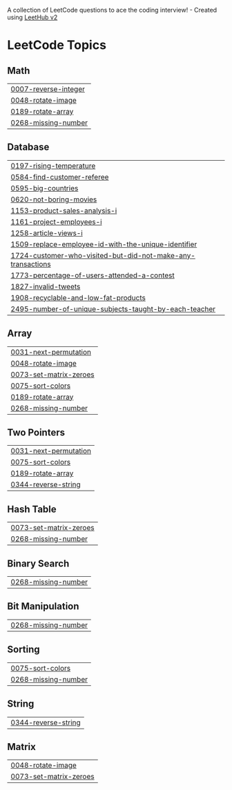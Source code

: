 A collection of LeetCode questions to ace the coding interview! - Created using [LeetHub v2](https://github.com/arunbhardwaj/LeetHub-2.0)
<!---LeetCode Topics Start-->
# LeetCode Topics
## Math
|  |
| ------- |
| [0007-reverse-integer](https://github.com/Kratos956/leetcode-daily-tracker/tree/master/0007-reverse-integer) |
| [0048-rotate-image](https://github.com/Kratos956/leetcode-daily-tracker/tree/master/0048-rotate-image) |
| [0189-rotate-array](https://github.com/Kratos956/leetcode-daily-tracker/tree/master/0189-rotate-array) |
| [0268-missing-number](https://github.com/Kratos956/leetcode-daily-tracker/tree/master/0268-missing-number) |
## Database
|  |
| ------- |
| [0197-rising-temperature](https://github.com/Kratos956/leetcode-daily-tracker/tree/master/0197-rising-temperature) |
| [0584-find-customer-referee](https://github.com/Kratos956/leetcode-daily-tracker/tree/master/0584-find-customer-referee) |
| [0595-big-countries](https://github.com/Kratos956/leetcode-daily-tracker/tree/master/0595-big-countries) |
| [0620-not-boring-movies](https://github.com/Kratos956/leetcode-daily-tracker/tree/master/0620-not-boring-movies) |
| [1153-product-sales-analysis-i](https://github.com/Kratos956/leetcode-daily-tracker/tree/master/1153-product-sales-analysis-i) |
| [1161-project-employees-i](https://github.com/Kratos956/leetcode-daily-tracker/tree/master/1161-project-employees-i) |
| [1258-article-views-i](https://github.com/Kratos956/leetcode-daily-tracker/tree/master/1258-article-views-i) |
| [1509-replace-employee-id-with-the-unique-identifier](https://github.com/Kratos956/leetcode-daily-tracker/tree/master/1509-replace-employee-id-with-the-unique-identifier) |
| [1724-customer-who-visited-but-did-not-make-any-transactions](https://github.com/Kratos956/leetcode-daily-tracker/tree/master/1724-customer-who-visited-but-did-not-make-any-transactions) |
| [1773-percentage-of-users-attended-a-contest](https://github.com/Kratos956/leetcode-daily-tracker/tree/master/1773-percentage-of-users-attended-a-contest) |
| [1827-invalid-tweets](https://github.com/Kratos956/leetcode-daily-tracker/tree/master/1827-invalid-tweets) |
| [1908-recyclable-and-low-fat-products](https://github.com/Kratos956/leetcode-daily-tracker/tree/master/1908-recyclable-and-low-fat-products) |
| [2495-number-of-unique-subjects-taught-by-each-teacher](https://github.com/Kratos956/leetcode-daily-tracker/tree/master/2495-number-of-unique-subjects-taught-by-each-teacher) |
## Array
|  |
| ------- |
| [0031-next-permutation](https://github.com/Kratos956/leetcode-daily-tracker/tree/master/0031-next-permutation) |
| [0048-rotate-image](https://github.com/Kratos956/leetcode-daily-tracker/tree/master/0048-rotate-image) |
| [0073-set-matrix-zeroes](https://github.com/Kratos956/leetcode-daily-tracker/tree/master/0073-set-matrix-zeroes) |
| [0075-sort-colors](https://github.com/Kratos956/leetcode-daily-tracker/tree/master/0075-sort-colors) |
| [0189-rotate-array](https://github.com/Kratos956/leetcode-daily-tracker/tree/master/0189-rotate-array) |
| [0268-missing-number](https://github.com/Kratos956/leetcode-daily-tracker/tree/master/0268-missing-number) |
## Two Pointers
|  |
| ------- |
| [0031-next-permutation](https://github.com/Kratos956/leetcode-daily-tracker/tree/master/0031-next-permutation) |
| [0075-sort-colors](https://github.com/Kratos956/leetcode-daily-tracker/tree/master/0075-sort-colors) |
| [0189-rotate-array](https://github.com/Kratos956/leetcode-daily-tracker/tree/master/0189-rotate-array) |
| [0344-reverse-string](https://github.com/Kratos956/leetcode-daily-tracker/tree/master/0344-reverse-string) |
## Hash Table
|  |
| ------- |
| [0073-set-matrix-zeroes](https://github.com/Kratos956/leetcode-daily-tracker/tree/master/0073-set-matrix-zeroes) |
| [0268-missing-number](https://github.com/Kratos956/leetcode-daily-tracker/tree/master/0268-missing-number) |
## Binary Search
|  |
| ------- |
| [0268-missing-number](https://github.com/Kratos956/leetcode-daily-tracker/tree/master/0268-missing-number) |
## Bit Manipulation
|  |
| ------- |
| [0268-missing-number](https://github.com/Kratos956/leetcode-daily-tracker/tree/master/0268-missing-number) |
## Sorting
|  |
| ------- |
| [0075-sort-colors](https://github.com/Kratos956/leetcode-daily-tracker/tree/master/0075-sort-colors) |
| [0268-missing-number](https://github.com/Kratos956/leetcode-daily-tracker/tree/master/0268-missing-number) |
## String
|  |
| ------- |
| [0344-reverse-string](https://github.com/Kratos956/leetcode-daily-tracker/tree/master/0344-reverse-string) |
## Matrix
|  |
| ------- |
| [0048-rotate-image](https://github.com/Kratos956/leetcode-daily-tracker/tree/master/0048-rotate-image) |
| [0073-set-matrix-zeroes](https://github.com/Kratos956/leetcode-daily-tracker/tree/master/0073-set-matrix-zeroes) |
<!---LeetCode Topics End-->